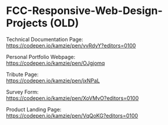 # FCC-Responsive-Web-Design-Projects (OLD)

Technical Documentation Page:   
https://codepen.io/kamzie/pen/vvRdyY?editors=0100

Personal Portfolio Webpage:   
https://codepen.io/kamzie/pen/OJgjomq

Tribute Page:   
https://codepen.io/kamzie/pen/jxNPaL

Survey Form:  
https://codepen.io/kamzie/pen/XoVMvO?editors=0100

Product Landing Page:   
https://codepen.io/kamzie/pen/VqQoKG?editors=0100
